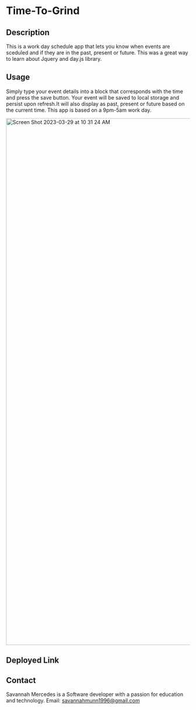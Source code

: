 # Time-To-Grind

## Description
This is a work day schedule app that lets you know when events are sceduled and if they are in the past, present or future. This was a great way to learn about Jquery and day.js library.

## Usage
Simply type your event details into a block that corresponds with the time and press the save button. Your event will be saved to local storage and persist upon refresh.It will also display as past, present or future based on the current time. This app is based on a 9pm-5am work day.


<img width="1440" alt="Screen Shot 2023-03-29 at 10 31 24 AM" src="https://user-images.githubusercontent.com/113401054/228629764-6d58b54b-b4a9-45c7-80dd-99236f601cd0.png">







## Deployed Link


## Contact
Savannah Mercedes is a Software developer with a passion for education and technology. Email: savannahmunn1996@gmail.com
